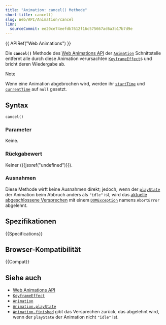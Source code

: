 ```yaml
---
title: "Animation: cancel() Methode"
short-title: cancel()
slug: Web/API/Animation/cancel
l10n:
  sourceCommit: ee20ce74eefdb7612f16c575667ad6a3b17b7d9e
---
```


{{ APIRef("Web Animations") }}

Die **`cancel()`** Methode des [Web Animations API](/de/docs/Web/API/Web_Animations_API) der [`Animation`](/de/docs/Web/API/Animation) Schnittstelle entfernt alle durch diese Animation verursachten [`KeyframeEffect`](/de/docs/Web/API/KeyframeEffect)s und bricht deren Wiedergabe ab.

> [!NOTE]
> Wenn eine Animation abgebrochen wird, werden ihr [`startTime`](/de/docs/Web/API/Animation/startTime) und [`currentTime`](/de/docs/Web/API/Animation/currentTime) auf `null` gesetzt.

## Syntax

```js-nolint
cancel()
```

### Parameter

Keine.

### Rückgabewert

Keiner ({{jsxref("undefined")}}).

### Ausnahmen

Diese Methode wirft keine Ausnahmen direkt; jedoch, wenn der [`playState`](/de/docs/Web/API/Animation/playState) der Animation beim Abbruch anders als `"idle"` ist, wird das [aktuelle abgeschlossene Versprechen](/de/docs/Web/API/Animation/finished) mit einem [`DOMException`](/de/docs/Web/API/DOMException) namens `AbortError` abgelehnt.

## Spezifikationen

{{Specifications}}

## Browser-Kompatibilität

{{Compat}}

## Siehe auch

- [Web Animations API](/de/docs/Web/API/Web_Animations_API)
- [`KeyframeEffect`](/de/docs/Web/API/KeyframeEffect)
- [`Animation`](/de/docs/Web/API/Animation)
- [`Animation.playState`](/de/docs/Web/API/Animation/playState)
- [`Animation.finished`](/de/docs/Web/API/Animation/finished) gibt das Versprechen zurück, das abgelehnt wird, wenn der `playState` der Animation nicht `"idle"` ist.
